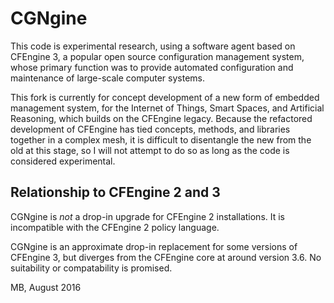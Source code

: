 # CGNgine

This code is experimental research, using a software agent based on
CFEngine 3, a popular open source configuration management system,
whose primary function was to provide automated configuration and
maintenance of large-scale computer systems.

This fork is currently for concept development of a new form of
embedded management system, for the Internet of Things, Smart Spaces,
and Artificial Reasoning, which builds on the CFEngine legacy.
Because the refactored development of CFEngine has tied concepts,
methods, and libraries together in a complex mesh, it is difficult to
disentangle the new from the old at this stage, so I will not attempt
to do so as long as the code is considered experimental.


## Relationship to CFEngine 2 and 3

CGNgine is *not* a drop-in upgrade for CFEngine 2 installations.
It is incompatible with the CFEngine 2 policy language.

CGNgine is an approximate drop-in replacement for some versions of
CFEngine 3, but diverges from the CFEngine core at around version 3.6.
No suitability or compatability is promised.

MB, August 2016

